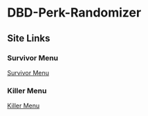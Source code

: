 # DBD-Perk-Randomizer

## Site Links

### Survivor Menu
[Survivor Menu](https://ltmax2102.github.io/DBD-Perk-Randomizer/survivor.html)

### Killer Menu
[Killer Menu](https://ltmax2102.github.io/DBD-Perk-Randomizer/killer.html)

